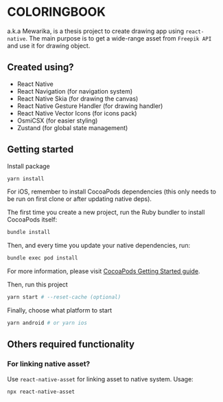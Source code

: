 # COLORINGBOOK

a.k.a Mewarika, is a thesis project to create drawing app using `react-native`. The main purpose is to get a wide-range asset from `Freepik API` and use it for drawing object.

## Created using?

- React Native
- React Navigation (for navigation system)
- React Native Skia (for drawing the canvas)
- React Native Gesture Handler (for drawing handler)
- React Native Vector Icons (for icons pack)
- OsmiCSX (for easier styling)
- Zustand (for global state management)

## Getting started

Install package

```bash
yarn install
```

For iOS, remember to install CocoaPods dependencies (this only needs to be run on first clone or after updating native deps).

The first time you create a new project, run the Ruby bundler to install CocoaPods itself:

```sh
bundle install
```

Then, and every time you update your native dependencies, run:

```sh
bundle exec pod install
```

For more information, please visit [CocoaPods Getting Started guide](https://guides.cocoapods.org/using/getting-started.html).

Then, run this project

```bash
yarn start # --reset-cache (optional)
```

Finally, choose what platform to start

```bash
yarn android # or yarn ios
```

## Others required functionality

### For linking native asset?

Use `react-native-asset` for linking asset to native system. Usage:

```bash
npx react-native-asset
```

